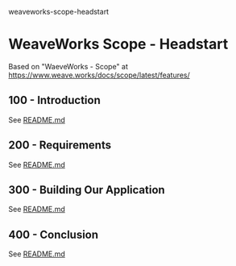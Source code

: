 weaveworks-scope-headstart
# WeaveWorks Scope - Headstart

Based on "WaeveWorks - Scope" at https://www.weave.works/docs/scope/latest/features/

## 100 - Introduction

See [README.md](./100/README.md)

## 200 - Requirements

See [README.md](./200/README.md)

## 300 - Building Our Application

See [README.md](./300/README.md)

## 400 - Conclusion

See [README.md](./400/README.md)
